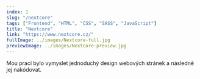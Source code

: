 ```yaml
---
index: 1
slug: "/nextcore"
tags: ["Frontend", "HTML", "CSS", "SASS", "JavaScript"]
title: "Nextcore"
link: "https://www.nextcore.cz/"
fullImage: ../images/Nextcore-full.jpg
previewImage: ../images/Nextcore-preview.jpg
---
```


Mou prací bylo vymyslet jednoduchý design webových stránek a následně jej nakódovat.